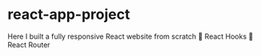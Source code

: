 # react-app-project
Here I built a fully responsive React website from scratch
🚀 React Hooks
🍕 React Router
